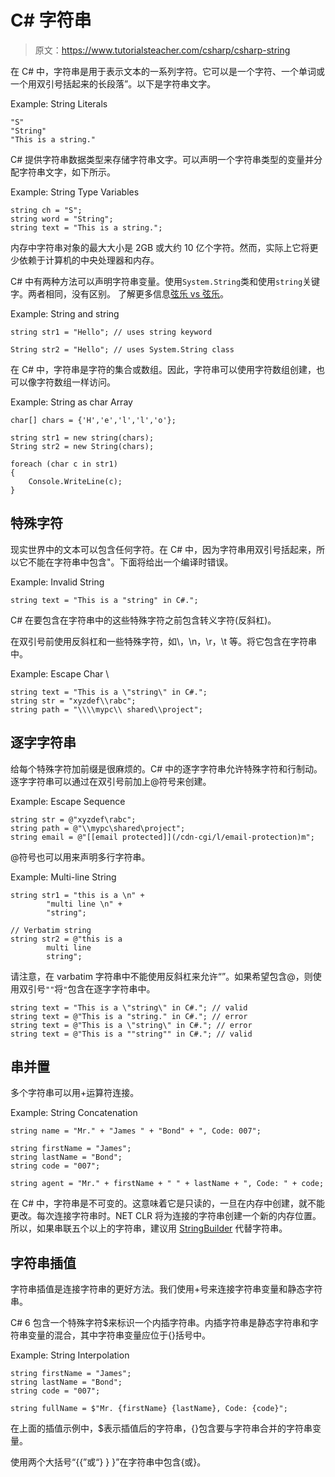 # C# 字符串

> 原文：<https://www.tutorialsteacher.com/csharp/csharp-string>

在 C# 中，字符串是用于表示文本的一系列字符。它可以是一个字符、一个单词或一个用双引号括起来的长段落”。以下是字符串文字。

Example: String Literals

```
"S"
"String"
"This is a string." 
```

C# 提供字符串数据类型来存储字符串文字。可以声明一个字符串类型的变量并分配字符串文字，如下所示。

Example: String Type Variables

```
string ch = "S";
string word = "String";
string text = "This is a string."; 
```

内存中字符串对象的最大大小是 2GB 或大约 10 亿个字符。然而，实际上它将更少依赖于计算机的中央处理器和内存。

C# 中有两种方法可以声明字符串变量。使用`System.String`类和使用`string`关键字。两者相同，没有区别。 了解更多信息[弦乐 vs 弦乐](/articles/difference-between-string-and-string-in-csharp)。

Example: String and string

```
string str1 = "Hello"; // uses string keyword

String str2 = "Hello"; // uses System.String class 
```

在 C# 中，字符串是字符的集合或数组。因此，字符串可以使用字符数组创建，也可以像字符数组一样访问。

Example: String as char Array

```
char[] chars = {'H','e','l','l','o'};

string str1 = new string(chars);  
String str2 = new String(chars); 

foreach (char c in str1)
{
    Console.WriteLine(c);
} 
```

## 特殊字符

现实世界中的文本可以包含任何字符。在 C# 中，因为字符串用双引号括起来，所以它不能在字符串中包含"。下面将给出一个编译时错误。

Example: Invalid String

```
string text = "This is a "string" in C#."; 
```

C# 在要包含在字符串中的这些特殊字符之前包含转义字符\(反斜杠)。

在双引号前使用反斜杠和一些特殊字符，如\，\n，\r，\t 等。将它包含在字符串中。

Example: Escape Char \

```
string text = "This is a \"string\" in C#.";
string str = "xyzdef\\rabc";
string path = "\\\\mypc\\ shared\\project"; 
```

## 逐字字符串

给每个特殊字符加前缀是很麻烦的。C# 中的逐字字符串允许特殊字符和行制动。逐字字符串可以通过在双引号前加上@符号来创建。

Example: Escape Sequence

```
string str = @"xyzdef\rabc";
string path = @"\\mypc\shared\project";
string email = @"[[email protected]](/cdn-cgi/l/email-protection)m"; 
```

@符号也可以用来声明多行字符串。

Example: Multi-line String

```
string str1 = "this is a \n" + 
        "multi line \n" + 
        "string";

// Verbatim string
string str2 = @"this is a 
        multi line 
        string"; 
```

请注意，在 varbatim 字符串中不能使用反斜杠来允许“”。如果希望包含@，则使用双引号`""`将`"`包含在逐字字符串中。

```
string text = "This is a \"string\" in C#."; // valid
string text = @"This is a "string." in C#."; // error
string text = @"This is a \"string\" in C#."; // error
string text = @"This is a ""string"" in C#."; // valid 
```

## 串并置

多个字符串可以用+运算符连接。

Example: String Concatenation

```
string name = "Mr." + "James " + "Bond" + ", Code: 007";

string firstName = "James";
string lastName = "Bond";
string code = "007";

string agent = "Mr." + firstName + " " + lastName + ", Code: " + code; 
```

在 C# 中，字符串是不可变的。这意味着它是只读的，一旦在内存中创建，就不能更改。每次连接字符串时。NET CLR 将为连接的字符串创建一个新的内存位置。所以，如果串联五个以上的字符串，建议用 [StringBuilder](/csharp/csharp-stringbuilder) 代替字符串。

## 字符串插值

字符串插值是连接字符串的更好方法。我们使用+号来连接字符串变量和静态字符串。

C# 6 包含一个特殊字符$来标识一个内插字符串。内插字符串是静态字符串和字符串变量的混合，其中字符串变量应位于{}括号中。

Example: String Interpolation

```
string firstName = "James";
string lastName = "Bond";
string code = "007";

string fullName = $"Mr. {firstName} {lastName}, Code: {code}"; 
```

在上面的插值示例中，$表示插值后的字符串，{}包含要与字符串合并的字符串变量。

使用两个大括号“{{”或“} } }”在字符串中包含{或}。